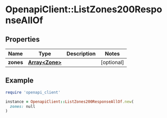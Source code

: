 # OpenapiClient::ListZones200ResponseAllOf

## Properties

| Name | Type | Description | Notes |
| ---- | ---- | ----------- | ----- |
| **zones** | [**Array&lt;Zone&gt;**](Zone.md) |  | [optional] |

## Example

```ruby
require 'openapi_client'

instance = OpenapiClient::ListZones200ResponseAllOf.new(
  zones: null
)
```


